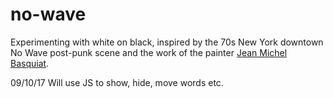 # no-wave

Experimenting with white on black, inspired by the 70s New York downtown No Wave post-punk scene and the work of the painter [Jean Michel Basquiat](http://basquiat.com/).


09/10/17 Will use JS to show, hide, move words etc.
